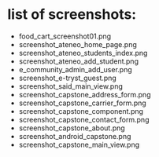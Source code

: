 # list of screenshots:
* food_cart_screenshot01.png
* screenshot_ateneo_home_page.png
* screenshot_ateneo_students_index.png
* screenshot_ateneo_add_student.png
* e_community_admin_add_user.png
* screenshot_e-tryst_guest.png
* screenshot_said_main_view.png
* screenshot_capstone_address_form.png
* screenshot_capstone_carrier_form.png
* screenshot_capstone_component.png
* screenshot_capstone_contact_form.png
* screenshot_capstone_about.png
* screenshot_android_capstone.png
* screenshot_capstone_main_view.png
